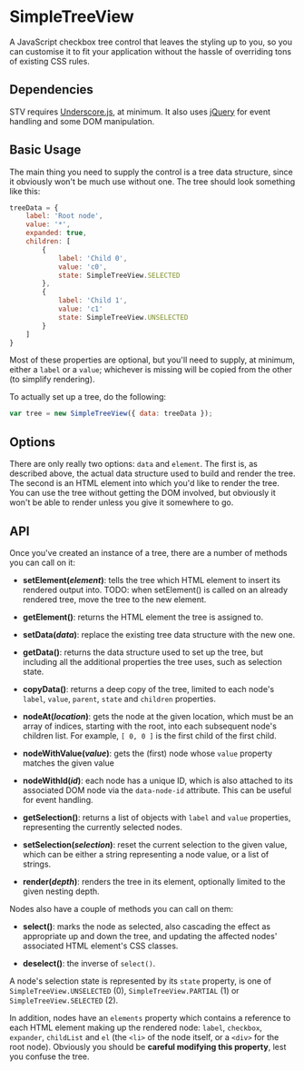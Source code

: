 # SimpleTreeView

A JavaScript checkbox tree control that leaves the styling up to you, so you can
customise it to fit your application without the hassle of overriding tons of
existing CSS rules.

## Dependencies

STV requires [Underscore.js](http://underscorejs.org/), at minimum. It also uses
[jQuery](http://jquery.com/) for event handling and some DOM manipulation.

## Basic Usage

The main thing you need to supply the control is a tree data structure, since it
obviously won't be much use without one. The tree should look something like
this:

```javascript
treeData = {
    label: 'Root node',
    value: '*',
    expanded: true,
    children: [
        {
            label: 'Child 0',
            value: 'c0',
            state: SimpleTreeView.SELECTED
        },
        {
            label: 'Child 1',
            value: 'c1'
            state: SimpleTreeView.UNSELECTED
        }
    ]
}
```

Most of these properties are optional, but you'll need to supply, at minimum,
either a `label` or a `value`; whichever is missing will be copied from the
other (to simplify rendering).

To actually set up a tree, do the following:

```javascript
var tree = new SimpleTreeView({ data: treeData });
```

## Options

There are only really two options: `data` and `element`. The first is, as
described above, the actual data structure used to build and render the tree.
The second is an HTML element into which you'd like to render the tree. You can
use the tree without getting the DOM involved, but obviously it won't be able to
render unless you give it somewhere to go.

## API

Once you've created an instance of a tree, there are a number of methods you can
call on it:

- **setElement(*element*)**: tells the tree which HTML element to insert its
  rendered output into. TODO: when setElement() is called on an already rendered
  tree, move the tree to the new element.

- **getElement()**: returns the HTML element the tree is assigned to.

- **setData(*data*)**: replace the existing tree data structure with the new
  one.

- **getData()**: returns the data structure used to set up the tree, but
  including all the additional properties the tree uses, such as selection
  state.

- **copyData()**: returns a deep copy of the tree, limited to each node's
  `label`, `value`, `parent`, `state` and `children` properties.

- **nodeAt(*location*)**: gets the node at the given location, which must be an
  array of indices, starting with the root, into each subsequent node's children
  list. For example, `[ 0, 0 ]` is the first child of the first child.

- **nodeWithValue(*value*)**: gets the (first) node whose `value` property matches the given value

- **nodeWithId(*id*)**: each node has a unique ID, which is also attached to its
  associated DOM node via the `data-node-id` attribute. This can be useful for
  event handling.

- **getSelection()**: returns a list of objects with `label` and `value`
  properties, representing the currently selected nodes.

- **setSelection(*selection*)**: reset the current selection to the given value,
  which can be either a string representing a node value, or a list of strings.

- **render(*depth*)**: renders the tree in its element, optionally limited to
  the given nesting depth.

Nodes also have a couple of methods you can call on them:

- **select()**: marks the node as selected, also cascading the effect as
  appropriate up and down the tree, and updating the affected nodes' associated
  HTML element's CSS classes.

- **deselect()**: the inverse of `select()`.

A node's selection state is represented by its `state` property, is one of
`SimpleTreeView.UNSELECTED` (0), `SimpleTreeView.PARTIAL` (1) or
`SimpleTreeView.SELECTED` (2).

In addition, nodes have an `elements` property which contains a reference to
each HTML element making up the rendered node: `label`, `checkbox`, `expander`,
`childList` and `el` (the `<li>` of the node itself, or a `<div>` for the root
node). Obviously you should be **careful modifying this property**, lest you
confuse the tree.
